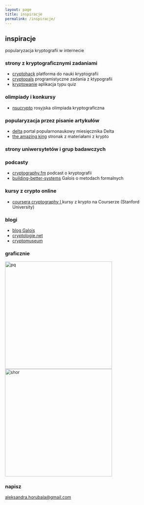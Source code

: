 ```yaml
---
layout: page
title: inspiracje
permalink: /inspiracje/
---
```


## inspiracje

popularyzacja kryptografii w internecie

### strony z kryptograficznymi zadaniami

<ul>
  <li> <a href="https://cryptohack.org/" target="_blank">cryptohack</a> platforma do nauki kryptografii </li>
  <li> <a href="https://cryptopals.com/" target="_blank">cryptopals</a> programistyczne zadania z ktypografii</li>
  <li><a href="https://kryptowanie.herokuapp.com/" target="_blank">kryptowanie</a> aplikacja typu quiz </li>
</ul>

### olimpiady i konkursy

<ul>
  <li> <a href="https://nsucrypto.nsu.ru/" target="_blank">nsucrypto</a> rosyjska olimpiada kryptograficzna </li>
</ul>

### popularyzacja przez pisanie artykułów

<ul>
  <li> <a href="http://www.deltami.edu.pl/" target="_blank">delta</a> portal popularnonaukowy miesięcznika Delta </li>
  <li> <a href="http://www.theamazingking.com/" target="_blank">the amazing king</a> stronak z materiałami z krypto </li>
</ul>

### strony uniwersytetów i grup badawczych

### podcasty

<ul>
  <li> <a href="https://www.cryptography.fm/" target="_blank">cryptography.fm</a> podcast o kryptografii </li>
  <li> <a href="  https://building-better-systems.simplecast.com/" target="_blank">building-better-systems</a> Galois o metodach formalnych </li>
</ul>

### kursy z crypto online

<ul>
  <li> <a href="https://www.coursera.org/learn/crypto" target="_blank">coursera cryptography I </a> kursy z krypto na Courserze (Stanford University) </li>
</ul>

### blogi

<ul>
  <li> <a href="https://galois.com/blog/" target="_blank"> blog Galois </a> </li>
  <li> <a href="https://www.cryptologie.net/" target="_blank"> cryptologie.net </a> </li>
  <li> <a href="  https://cryptomuseum.com/" target="_blank"> cryptomuseum </a> </li>
</ul>

### graficznie

<img src="{{ site.baseurl }}/images/pq-factor.jpg" alt="pq" style="height: 350px;"/>
<img src="{{ site.baseurl }}/images/shor.jpg" alt="shor" style="height: 350px;"/>

### napisz

[aleksandra.horubala@gmail.com](mailto:aleksandra.horubala@gmail.com)
